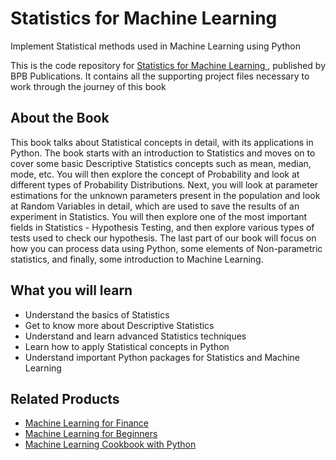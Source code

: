 # Statistics for Machine Learning 

Implement Statistical methods used in Machine Learning using Python

This is the code repository for [Statistics for Machine Learning ](https://bpbonline.com/products/statistics-for-machine-learning?_pos=1&_sid=24240169f&_ss=r), published by BPB Publications. It contains all the supporting project files necessary to work through the journey of this book

## About the Book
This book talks about Statistical concepts in detail, with its applications in Python. The book starts with an introduction to Statistics and moves on to cover some basic Descriptive Statistics concepts such as mean, median, mode, etc.  You will then explore the concept of Probability and look at different types of Probability Distributions. Next, you will look at parameter estimations for the unknown parameters present in the population and look at Random Variables in detail, which are used to save the results of an experiment in Statistics. You will then explore one of the most important fields in Statistics - Hypothesis Testing, and then explore various types of tests used to check our hypothesis. The last part of our book will focus on how you can process data using Python, some elements of Non-parametric statistics, and finally, some introduction to Machine Learning.

## What you will learn
* Understand the basics of Statistics
* Get to know more about Descriptive Statistics
* Understand and learn advanced Statistics techniques
* Learn how to apply Statistical concepts in Python
* Understand important Python packages for Statistics and Machine Learning

## Related Products

* [Machine Learning for Finance](https://bpbonline.com/products/machine-learning-for-finance?_pos=3&_sid=d131336fe&_ss=r)
* [Machine Learning for Beginners](https://bpbonline.com/products/machine-learning-for-beginners?_pos=4&_sid=d131336fe&_ss=r)
* [Machine Learning Cookbook with Python](https://bpbonline.com/products/machine-learning-cookbook-with-python?_pos=6&_sid=d131336fe&_ss=r)
